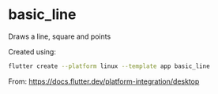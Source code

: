 # basic_line

Draws a line, square and points

Created using:
```sh
flutter create --platform linux --template app basic_line
```
From: https://docs.flutter.dev/platform-integration/desktop

